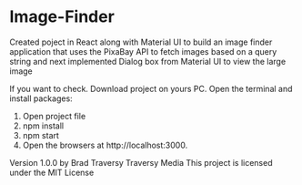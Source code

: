 # Image-Finder

Created poject in React along with Material UI to build an image finder application that uses the PixaBay API to fetch images based on a query string and next implemented Dialog box from Material UI to view the large image


If you want to check. Download project on yours PC. Open the terminal and install packages:

   1. Open project file
   2. npm install
   3. npm start
   4. Open the browsers at http://localhost:3000.
   
Version 1.0.0 by Brad Traversy Traversy Media This project is licensed under the MIT License
